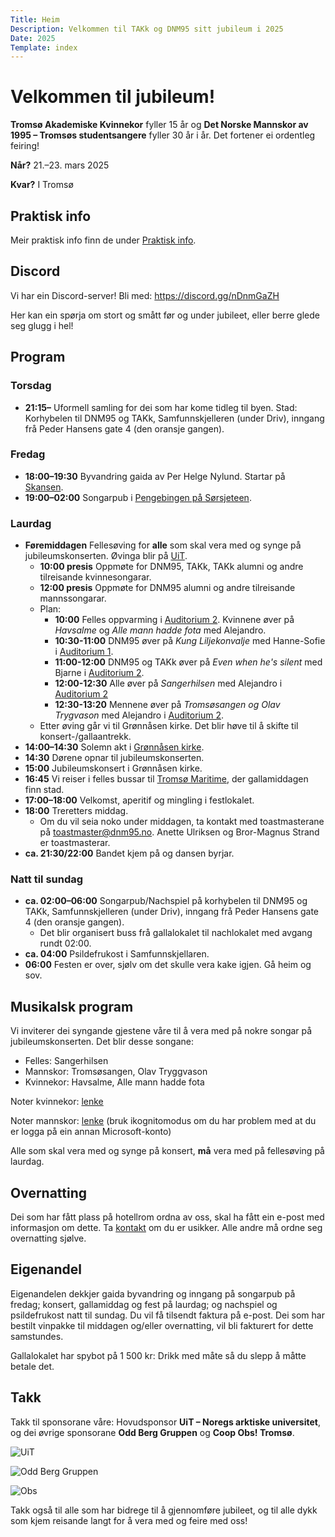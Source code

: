```yaml
---
Title: Heim
Description: Velkommen til TAKk og DNM95 sitt jubileum i 2025
Date: 2025
Template: index
---
```


# Velkommen til jubileum!

**Tromsø Akademiske Kvinnekor** fyller 15 år og **Det Norske Mannskor av 1995 – Tromsøs studentsangere** fyller 30 år i år. Det fortener ei ordentleg feiring!

**Når?** 21.–23. mars 2025

**Kvar?** I Tromsø

## Praktisk info
Meir praktisk info finn de under [Praktisk info](/praktisk_info).

## Discord
Vi har ein Discord-server! Bli med: https://discord.gg/nDnmGaZH

Her kan ein spørja om stort og smått før og under jubileet, eller berre glede seg glugg i hel!

## Program
### Torsdag
- **21:15–** Uformell samling for dei som har kome tidleg til byen. Stad: Korhybelen til DNM95 og TAKk, Samfunnskjelleren (under Driv), inngang frå Peder Hansens gate 4 (den oransje gangen).

### Fredag
- **18:00–19:30** Byvandring gaida av Per Helge Nylund. Startar på [Skansen](https://maps.app.goo.gl/W7dVzp9ijoBYz98VA).
- **19:00–02:00** Songarpub i [Pengebingen på Sørsjeteen](https://maps.app.goo.gl/oJdiQdtTf4mZf3FE6).

### Laurdag
- **Føremiddagen** Fellesøving for **alle** som skal vera med og synge på jubileumskonserten. Øvinga blir på [UiT](https://maps.app.goo.gl/SsYw3dX3eArLSyFu8).
  - **10:00 presis** Oppmøte for DNM95, TAKk, TAKk alumni og andre tilreisande kvinnesongarar.
  - **12:00 presis** Oppmøte for DNM95 alumni og andre tilreisande mannssongarar.
  - Plan:
    - **10:00** Felles oppvarming i [Auditorium 2](https://link.mazemap.com/zsiC6bkA). Kvinnene øver på *Havsalme* og *Alle mann hadde fota* med Alejandro.
    - **10:30-11:00** DNM95 øver på *Kung Liljekonvalje* med Hanne-Sofie i [Auditorium 1](https://link.mazemap.com/pgCEfvHi).
    - **11:00-12:00** DNM95 og TAKk øver på *Even when he's silent* med Bjarne i [Auditorium 2](https://link.mazemap.com/zsiC6bkA).
    - **12:00-12:30** Alle øver på *Sangerhilsen* med Alejandro i [Auditorium 2](https://link.mazemap.com/zsiC6bkA.)
    - **12:30-13:20** Mennene øver på *Tromsøsangen og Olav Trygvason* med Alejandro i [Auditorium 2](https://link.mazemap.com/zsiC6bkA).
  - Etter øving går vi til Grønnåsen kirke. Det blir høve til å skifte til konsert-/gallaantrekk.
- **14:00–14:30** Solemn akt i [Grønnåsen kirke](https://maps.app.goo.gl/dNJXiKsUZNdikSKv7).
- **14:30** Dørene opnar til jubileumskonserten.
- **15:00** Jubileumskonsert i Grønnåsen kirke.
- **16:45** Vi reiser i felles bussar til [Tromsø Maritime](https://maps.app.goo.gl/sQfVfrJn3JKC8wpJ8), der gallamiddagen finn stad.
- **17:00–18:00** Velkomst, aperitif og mingling i festlokalet.
- **18:00** Treretters middag.
  - Om du vil seia noko under middagen, ta kontakt med toastmasterane på [toastmaster@dnm95.no](mailto:toastmaster@dnm95.no). Anette Ulriksen og Bror-Magnus Strand er toastmasterar.
- **ca. 21:30/22:00** Bandet kjem på og dansen byrjar.

### Natt til sundag
- **ca. 02:00–06:00** Songarpub/Nachspiel på korhybelen til DNM95 og TAKk, Samfunnskjelleren (under Driv), inngang frå Peder Hansens gate 4 (den oransje gangen).
  - Det blir organisert buss frå gallalokalet til nachlokalet med avgang rundt 02:00.
- **ca. 04:00** Psildefrukost i Samfunnskjellaren.
- **06:00** Festen er over, sjølv om det skulle vera kake igjen. Gå heim og sov.

## Musikalsk program

Vi inviterer dei syngande gjestene våre til å vera med på nokre songar på jubileumskonserten. Det blir desse songane:
- Felles: Sangerhilsen
- Mannskor: Tromsøsangen, Olav Tryggvason
- Kvinnekor: Havsalme, Alle mann hadde fota

Noter kvinnekor: [lenke](https://uitno.box.com/s/yao2g933mm0j4l4jf5hgrl472xxbbf40)

Noter mannskor: [lenke](https://dnm95-my.sharepoint.com/:f:/g/personal/jubileum_dnm95_no/Emq08FYWlBNKqt20ameUjwgBPrCVtVXrRBXfih0w8_w8gw?e=YdcLnu) (bruk ikognitomodus om du har problem med at du er logga på ein annan Microsoft-konto)

Alle som skal vera med og synge på konsert, **må** vera med på fellesøving på laurdag.

## Overnatting

Dei som har fått plass på hotellrom ordna av oss, skal ha fått ein e-post med informasjon om dette. Ta [kontakt](/kontakt) om du er usikker. Alle andre må ordne seg overnatting sjølve.

## Eigenandel

Eigenandelen dekkjer gaida byvandring og inngang på songarpub på fredag; konsert, gallamiddag og fest på laurdag; og nachspiel og psildefrukost natt til sundag. Du vil få tilsendt faktura på e-post. Dei som har bestilt vinpakke til middagen og/eller overnatting, vil bli fakturert for dette samstundes.

Gallalokalet har spybot på 1 500 kr: Drikk med måte så du slepp å måtte betale det.

## Takk

Takk til sponsorane våre: Hovudsponsor **UiT – Noregs arktiske universitet**, og dei øvrige sponsorane **Odd Berg Gruppen** og **Coop Obs! Tromsø**.

![UiT](../assets//UiT_Logo_Nyn_Bla_RGB.png)

![Odd Berg Gruppen](../assets/Odd_Berg.webp)

![Obs](../assets/Obs_logo_rgb.jpg)

Takk også til alle som har bidrege til å gjennomføre jubileet, og til alle dykk som kjem reisande langt for å vera med og feire med oss!

